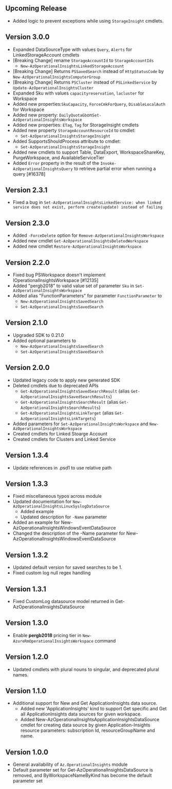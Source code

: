 <!--
    Please leave this section at the top of the change log.

    Changes for the upcoming release should go under the section titled "Upcoming Release", and should adhere to the following format:

    ## Upcoming Release
    * Overview of change #1
        - Additional information about change #1
    * Overview of change #2
        - Additional information about change #2
        - Additional information about change #2
    * Overview of change #3
    * Overview of change #4
        - Additional information about change #4

    ## YYYY.MM.DD - Version X.Y.Z (Previous Release)
    * Overview of change #1
        - Additional information about change #1
-->
## Upcoming Release
* Added logic to prevent exceptions while using `StorageInsight` cmdlets.

## Version 3.0.0
* Expanded DataSourceType with values `Query`, `Alerts` for LinkedStorageAccount cmdlets
* [Breaking Change] rename `StorageAccountId` to `StorageAccountIds`
  - `New-AzOperationalInsightsLinkedStorageAccount`
* [Breaking Change] Returns `PSSavedSearch` instead of `HttpStatusCode` by `New-AzOperationalInsightsComputerGroup`
* [Breaking Change] Returns `PSCluster` instead of `PSLinkedService` by `Update-AzOperationalInsightsCluster`
* Expanded Sku with values `capacityreservation`, `lacluster` for Workspace
* Added new properties:`SkuCapacity`, `ForceCmkForQuery`, `DisableLocalAuth` for Workspace
* Added new property: `DailyQuotaGb`on`Set-AzOperationalInsightsWorkspace`
* Added new properties: `ETag`, `Tag` for StorageInsight cmdlets
* Added new property `StorageAccountResourceId` to cmdlet:
  - `Set-AzOperationalInsightsStorageInsight`
* Added SupportsShouldProcess attribute to cmdlet:
  - `Set-AzOperationalInsightsStorageInsight`
* Added new cmdlets to support Table, DataExport, WorkspaceShareKey, PurgeWorkspace, and AvailableServiceTier
* Added `Error` property in the result of the `Invoke-AzOperationalInsightsQuery` to retrieve partial error when running a query [#16378]

## Version 2.3.1
* Fixed a bug in `Set-AzOperationalInsightsLinkedService: when linked service does not exist, perform create(update) instead of failing`

## Version 2.3.0
* Added `-ForceDelete` option for `Remove-AzOperationalInsightsWorkspace`
* Added new cmdlet `Get-AzOperationalInsightsDeletedWorkspace`
* Added new cmdlet `Restore-AzOperationalInsightsWorkspace`

## Version 2.2.0
* Fixed bug PSWorkspace doesn't implement IOperationalInsightsWorkspace [#12135]
* Added "pergb2018" to valid value set of parameter `Sku` in `Set-AzOperationalInsightsWorkspace` 
* Added alias "FunctionParameters" for parameter `FunctionParameter` to
    - `New-AzOperationalInsightsSavedSearch`
    - `Set-AzOperationalInsightsSavedSearch`

## Version 2.1.0
* Upgraded SDK to 0.21.0
* Added optional parameters to 
    - `New-AzOperationalInsightsSavedSearch`
    - `Set-AzOperationalInsightsSavedSearch`

## Version 2.0.0
* Updated legacy code to apply new generated SDK
* Deleted cmdlets due to deprecated APIs
    - `Get-AzOperationalInsightsSavedSearchResult` (alias `Get-AzOperationalInsightsSavedSearchResults`)
    - `Get-AzOperationalInsightsSearchResult` (alias `Get-AzOperationalInsightsSearchResults`)
    - `Get-AzOperationalInsightsLinkTarget` (alias `Get-AzOperationalInsightsLinkTargets`)
* Added parameters for `Set-AzOperationalInsightsWorkspace` and `New-AzOperationalInsightsWorkspace`
* Created cmdlets for Linked Stoarge Account
* Created cmdlets for Clusters and Linked Service

## Version 1.3.4
* Update references in .psd1 to use relative path

## Version 1.3.3
* Fixed miscellaneous typos across module
* Updated documentation for `New-AzOperationalInsightsLinuxSyslogDataSource`
    - Added example
    - Updated description for `-Name` parameter
* Added an example for New-AzOperationalInsightsWindowsEventDataSource
* Changed the description of the -Name parameter for New-AzOperationalInsightsWindowsEventDataSource

## Version 1.3.2
* Updated default version for saved searches to be 1. 
* Fixed custom log null regex handling

## Version 1.3.1
* Fixed CustomLog datasource model returned in Get-AzOperationalInsightsDataSource

## Version 1.3.0
* Enable **pergb2018** pricing tier in `New-AzureRmOperationalInsightsWorkspace` command

## Version 1.2.0
* Updated cmdlets with plural nouns to singular, and deprecated plural names.

## Version 1.1.0
* Additional support for New and Get ApplicationInsights data source.
    - Added new 'ApplicationInsights' kind to support Get specific and Get all ApplicationInsights data sources for given workspace. 
    - Added New-AzOperationalInsightsApplicationInsightsDataSource cmdlet for creating data source by given Application-Insights resource parameters: subscription Id, resourceGroupName and name. 

## Version 1.0.0
* General availability of `Az.OperationalInsights` module
* Default parameter set for Get-AzOperationalInsightsDataSource is removed, and ByWorkspaceNameByKind has become the default parameter set

